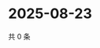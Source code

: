 # 2025-08-23

共 0 条

<!-- BEGIN ZHIHUQUESTIONS -->
<!-- 最后更新时间 Sat Aug 23 2025 13:10:46 GMT+0800 (China Standard Time) -->

<!-- END ZHIHUQUESTIONS -->
